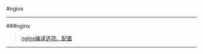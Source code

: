 #nginx
****

###nginx
>[nginx编译选项、配置](https://github.com/time-river/time-river/tree/master/nginx/config)  
****
